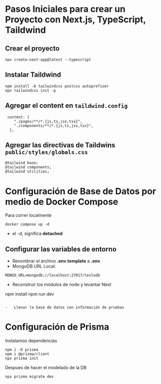 # Pasos Iniciales para crear un Proyecto con Next.js, TypeScript, Taildwind

## Crear el proyecto

```
npx create-next-app@latest --typescript
```

## Instalar Taildwind

```
npm install -D tailwindcss postcss autoprefixer
npx tailwindcss init -p

```

## Agregar el content en `taildwind.config`

```
 content: [
    "./pages/**/*.{js,ts,jsx,tsx}",
    "./components/**/*.{js,ts,jsx,tsx}",
  ],
```

## Agregar las directivas de Taildwins `public/styles/globals.css`

```
@tailwind base;
@tailwind components;
@tailwind utilities;
```

# Configuración de Base de Datos por medio de Docker Compose

Para correr localmente

```
docker compose up -d
```

-   el -d, significa **detached**

## Configurar las variables de entorno

-   Renombrar el archivo **.env.template** a **.env**
-   MongoDB URL Local:

```
MONGO_URL=mongodb://localhost:27017/teslodb

```

-   Reconstruir los módulos de node y levantar Next

npm install
npm run dev

```

-   Llenar la base de datos con información de pruebas
```

# Configuración de Prisma

Instalamos dependencias

```
npm i -D prisma
npm i @prisma/client
npx prisma init
```

Despues de hacer el modelado de la DB

```
npx prisma migrate dev
```
